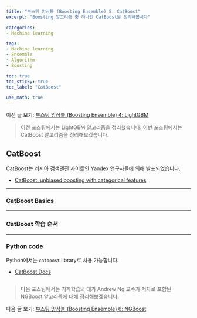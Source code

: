 ```yaml
---
title: "부스팅 앙상블 (Boosting Ensemble) 5: CatBoost"
excerpt: "Boosting 알고리즘 중 하나인 CatBoost을 정리해봅시다"

categories:
- Machine learning

tags:
- Machine learning
- Ensemble
- Algorithm
- Boosting

toc: true
toc_sticky: true
toc_label: "CatBoost"

use_math: true
---
```


이전 글 보기: [부스팅 앙상블 (Boosting Ensemble) 4: LightGBM](https://tyami.github.io/machine%20learning/ensemble-7-boosting-LightGBM/)

> 이전 포스팅에서는 LightGBM 알고리즘을 정리했습니다.
> 이번 포스팅에서는 CatBoost 알고리즘을 정리해보겠습니다.
 
## CatBoost
CatBoost는 러시아 검색엔진 사이트인 Yandex 연구자들에 의해 발표되었습니다.
- [CatBoost: unbiased boosting with categorical features](https://arxiv.org/abs/1706.09516)

---

### CatBoost Basics

---

### CatBoost 학습 순서

---

### Python code
Python에서는 `catboost` library로 사용 가능합니다.

- [CatBoost Docs](https://catboost.ai/docs/concepts/about.html)

```python

```

> 다음 포스팅에서는 기계학습의 대가 Andrew Ng 교수가 저자로 포함된 NGBoost 알고리즘에 대해 정리해보겠습니다.

다음 글 보기: [부스팅 앙상블 (Boosting Ensemble) 6: NGBoost](https://tyami.github.io/machine%20learning/ensemble-9-boosting-NGBoost/)
